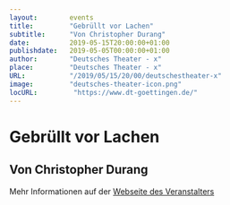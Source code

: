 ```yaml
---
layout:        events
title:         "Gebrüllt vor Lachen"
subtitle:      "Von Christopher Durang"
date:          2019-05-15T20:00:00+01:00
publishdate:   2019-05-05T00:00:00+01:00
author:        "Deutsches Theater - x"
place:         "Deutsches Theater - x"
URL:           "/2019/05/15/20/00/deutschestheater-x"
image:         "deutsches-theater-icon.png"
locURL:         "https://www.dt-goettingen.de/"
---
```


Gebrüllt vor Lachen
===========

Von Christopher Durang
-----------



Mehr Informationen auf der [Webseite des Veranstalters](https://www.dt-goettingen.de/stueck/gebruellt-vor-lachen/)
